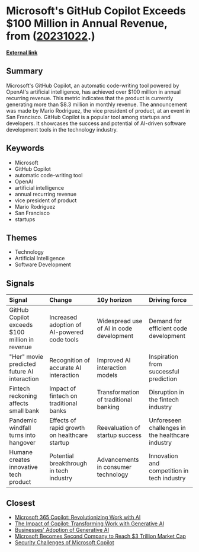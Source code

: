 # __Microsoft's GitHub Copilot Exceeds $100 Million in Annual Revenue__, from ([20231022](https://kghosh.substack.com/p/20231022).)

__[External link](https://www.theinformation.com/briefings/microsoft-github-copilot-revenue-100-million-ARR-ai)__



## Summary

Microsoft's GitHub Copilot, an automatic code-writing tool powered by OpenAI's artificial intelligence, has achieved over $100 million in annual recurring revenue. This metric indicates that the product is currently generating more than $8.3 million in monthly revenue. The announcement was made by Mario Rodriguez, the vice president of product, at an event in San Francisco. GitHub Copilot is a popular tool among startups and developers. It showcases the success and potential of AI-driven software development tools in the technology industry.

## Keywords

* Microsoft
* GitHub Copilot
* automatic code-writing tool
* OpenAI
* artificial intelligence
* annual recurring revenue
* vice president of product
* Mario Rodriguez
* San Francisco
* startups

## Themes

* Technology
* Artificial Intelligence
* Software Development

## Signals

| Signal                                         | Change                                        | 10y horizon                              | Driving force                                    |
|:-----------------------------------------------|:----------------------------------------------|:-----------------------------------------|:-------------------------------------------------|
| GitHub Copilot exceeds $100 million in revenue | Increased adoption of AI-powered code tools   | Widespread use of AI in code development | Demand for efficient code development            |
| "Her" movie predicted future AI interaction    | Recognition of accurate AI interaction        | Improved AI interaction models           | Inspiration from successful prediction           |
| Fintech reckoning affects small bank           | Impact of fintech on traditional banks        | Transformation of traditional banking    | Disruption in the fintech industry               |
| Pandemic windfall turns into hangover          | Effects of rapid growth on healthcare startup | Reevaluation of startup success          | Unforeseen challenges in the healthcare industry |
| Humane creates innovative tech product         | Potential breakthrough in tech industry       | Advancements in consumer technology      | Innovation and competition in tech industry      |

## Closest

* [Microsoft 365 Copilot: Revolutionizing Work with AI](590d9ca642d30a1f2e4720f11b28474f)
* [The Impact of Copilot: Transforming Work with Generative AI](813fa1d710dab68ffab81ccf35c46c63)
* [Businesses' Adoption of Generative AI](767b74c90576473294b2c47568c0e355)
* [Microsoft Becomes Second Company to Reach $3 Trillion Market Cap](b857e9e80c66cf4ca187166ad92ec443)
* [Security Challenges of Microsoft Copilot](91301ea19710779915c1b956adf21f05)